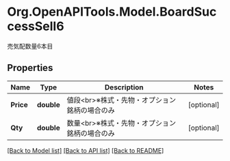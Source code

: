 # Org.OpenAPITools.Model.BoardSuccessSell6
売気配数量6本目
## Properties

Name | Type | Description | Notes
------------ | ------------- | ------------- | -------------
**Price** | **double** | 値段&lt;br&gt;※株式・先物・オプション銘柄の場合のみ | [optional] 
**Qty** | **double** | 数量&lt;br&gt;※株式・先物・オプション銘柄の場合のみ | [optional] 

[[Back to Model list]](../README.md#documentation-for-models) [[Back to API list]](../README.md#documentation-for-api-endpoints) [[Back to README]](../README.md)

